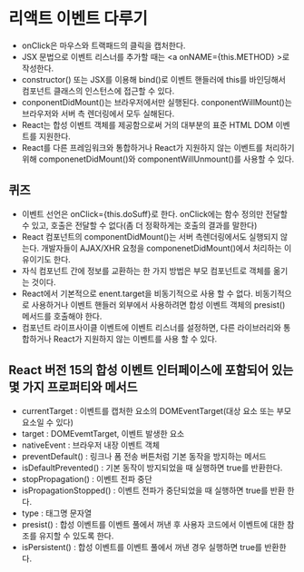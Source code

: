 # 리액트 이벤트 다루기

- onClick은 마우스와 트랙패드의 클릭을 캡처한다.
- JSX 문법으로 이벤트 리스너를 추가할 때는 \<a onNAME={this.METHOD} >로 작성한다.
- constructor() 또는 JSX를 이용해 bind()로 이벤트 핸들러에 this를 바인딩해서 컴포넌트 클래스의 인스턴스에 접근할 수 있다.
- conponentDidMount()는 브라우저에서만 실행된다. conponentWillMount()는 브라우저와 서버 측 렌더링에서 모두 실해된다.
- React는 합성 이벤트 객체를 제공함으로써 거의 대부분의 표준 HTML DOM 이벤트를 지원한다.
- React를 다른 프레임워크와 통합하거나 React가 지원하지 않는 이벤트를 처리하기 위해 componenetDidMount()와 componentWillUnmount()를 사용할 수 있다.

## 퀴즈

- 이벤트 선언은 onClick={this.doSuff}로 한다. onClick에는 함수 정의만 전달할 수 있고, 호출은 전달할 수 없다(좀 더 정확하게는 호출의 결과를 말한다)
- React 컴포넌트의 componentDidMount()는 서버 측렌더링에서도 실행되지 않는다. 개발자들이 AJAX/XHR 요청을 componenetDidMount()에서 처리하는 이유이기도 한다.
- 자식 컴포넌트 간에 정보를 교환하는 한 가지 방법은 부모 컴포넌트로 객체를 옮기는 것이다.
- React에서 기본적으로 enent.target을 비동기적으로 사용 할 수 없다. 비동기적으로 사용하거나 이벤트 핸들러 외부에서 사용하려면 합성 이벤트 객체의 presist() 메서드를 호출해야 한다.
- 컴포넌트 라이프사이클 이벤트에 이벤트 리스너를 설정하면, 다른 라이브러리와 통합하거나 React가 지원하지 않는 이벤트를 사용 할 수 있다.

## React 버전 15의 합성 이벤트 인터페이스에 포함되어 있는 몇 가지 프로퍼티와 메서드

- currentTarget : 이벤트를 캡처한 요소의 DOMEventTarget(대상 요소 또는 부모 요소일 수 있다)
- target : DOMEvemtTarget, 이벤트 발생한 요소
- nativeEvent : 브라우저 내장 이벤트 객체
- preventDefault() : 링크나 폼 전송 버튼처럼 기본 동작을 방지하는 메서드
- isDefaultPrevented() : 기본 동작이 방지되었을 때 실행하면 true를 반환한다.
- stopPropagation() : 이벤트 전파 중단
- isPropagationStopped() : 이벤트 전파가 중단되었을 때 실행하면 true를 반환 한다.
- type : 태그명 문자열
- presist() : 합성 이벤트를 이벤트 풀에서 꺼낸 후 사용자 코드에서 이벤트에 대한 참조를 유지할 수 있도록 한다.
- isPersistent() : 합성 이벤트를 이벤트 풀에서 꺼낸 경우 실행하면 true를 반환한다.
